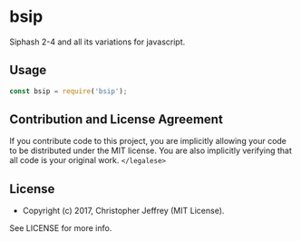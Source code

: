 # bsip

Siphash 2-4 and all its variations for javascript.

## Usage

``` js
const bsip = require('bsip');
```

## Contribution and License Agreement

If you contribute code to this project, you are implicitly allowing your code
to be distributed under the MIT license. You are also implicitly verifying that
all code is your original work. `</legalese>`

## License

- Copyright (c) 2017, Christopher Jeffrey (MIT License).

See LICENSE for more info.
